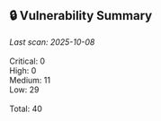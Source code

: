 ## 🔒 Vulnerability Summary

<!-- vuln-summary-start -->
_Last scan: 2025-10-08_<br><br>Critical: 0<br>High: 0<br>Medium: 11<br>Low: 29<br><br>Total: 40
<!-- vuln-summary-end -->
